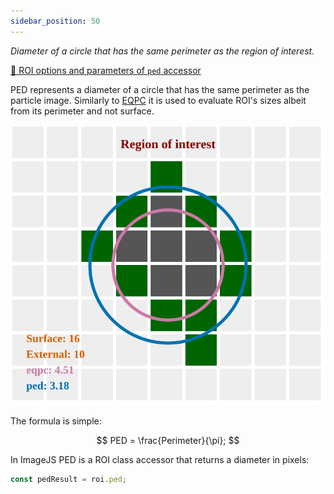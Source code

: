 ```yaml
---
sidebar_position: 50
---
```


_Diameter of a circle that has the same perimeter as the region of interest._

[🔎 ROI options and parameters of `ped` accessor](https://image-js.github.io/image-js-typescript/classes/Roi.html#ped 'github.io link')

PED represents a diameter of a circle that has the same perimeter as the particle image.
Similarly to [EQPC](./EQPC.md 'internal link on eqpc') it is used to evaluate ROI's sizes albeit from its perimeter and not surface.

![ROI image](./img/roi.svg)

The formula is simple:

$$
PED = \frac{Perimeter}{\pi};
$$

In ImageJS PED is a ROI class accessor that returns a diameter in pixels:

```ts
const pedResult = roi.ped;
```
